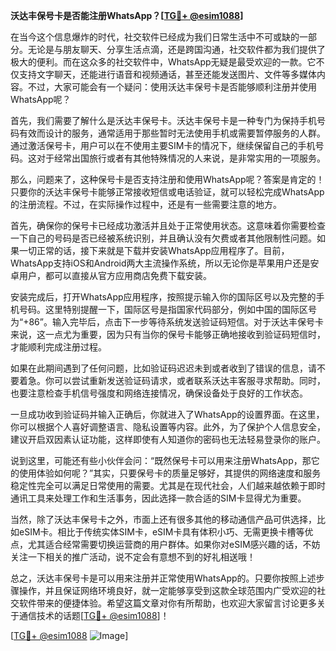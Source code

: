 **沃达丰保号卡是否能注册WhatsApp？[[TG💪+ @esim1088](https://t.me/s/esim1088)]**

在当今这个信息爆炸的时代，社交软件已经成为我们日常生活中不可或缺的一部分。无论是与朋友聊天、分享生活点滴，还是跨国沟通，社交软件都为我们提供了极大的便利。而在这众多的社交软件中，WhatsApp无疑是最受欢迎的一款。它不仅支持文字聊天，还能进行语音和视频通话，甚至还能发送图片、文件等多媒体内容。不过，大家可能会有一个疑问：使用沃达丰保号卡是否能够顺利注册并使用WhatsApp呢？

首先，我们需要了解什么是沃达丰保号卡。沃达丰保号卡是一种专门为保持手机号码有效而设计的服务，通常适用于那些暂时无法使用手机或需要暂停服务的人群。通过激活保号卡，用户可以在不使用主要SIM卡的情况下，继续保留自己的手机号码。这对于经常出国旅行或者有其他特殊情况的人来说，是非常实用的一项服务。

那么，问题来了，这种保号卡是否支持注册和使用WhatsApp呢？答案是肯定的！只要你的沃达丰保号卡能够正常接收短信或电话验证，就可以轻松完成WhatsApp的注册流程。不过，在实际操作过程中，还是有一些需要注意的地方。

首先，确保你的保号卡已经成功激活并且处于正常使用状态。这意味着你需要检查一下自己的号码是否已经被系统识别，并且确认没有欠费或者其他限制性问题。如果一切正常的话，接下来就是下载并安装WhatsApp应用程序了。目前，WhatsApp支持iOS和Android两大主流操作系统，所以无论你是苹果用户还是安卓用户，都可以直接从官方应用商店免费下载安装。

安装完成后，打开WhatsApp应用程序，按照提示输入你的国际区号以及完整的手机号码。这里特别提醒一下，国际区号是指国家代码部分，例如中国的国际区号为“+86”。输入完毕后，点击下一步等待系统发送验证码短信。对于沃达丰保号卡来说，这一点尤为重要，因为只有当你的保号卡能够正确地接收到验证码短信时，才能顺利完成注册过程。

如果在此期间遇到了任何问题，比如验证码迟迟未到或者收到了错误的信息，请不要着急。你可以尝试重新发送验证码请求，或者联系沃达丰客服寻求帮助。同时，也要注意检查手机信号强度和网络连接情况，确保设备处于良好的工作状态。

一旦成功收到验证码并输入正确后，你就进入了WhatsApp的设置界面。在这里，你可以根据个人喜好调整语言、隐私设置等内容。此外，为了保护个人信息安全，建议开启双因素认证功能，这样即使有人知道你的密码也无法轻易登录你的账户。

说到这里，可能还有些小伙伴会问：“既然保号卡可以用来注册WhatsApp，那它的使用体验如何呢？”其实，只要保号卡的质量足够好，其提供的网络速度和服务稳定性完全可以满足日常使用的需要。尤其是在现代社会，人们越来越依赖于即时通讯工具来处理工作和生活事务，因此选择一款合适的SIM卡显得尤为重要。

当然，除了沃达丰保号卡之外，市面上还有很多其他的移动通信产品可供选择，比如eSIM卡。相比于传统实体SIM卡，eSIM卡具有体积小巧、无需更换卡槽等优点，尤其适合经常需要切换运营商的用户群体。如果你对eSIM感兴趣的话，不妨关注一下相关的推广活动，说不定会有意想不到的好礼相送哦！

总之，沃达丰保号卡是可以用来注册并正常使用WhatsApp的。只要你按照上述步骤操作，并且保证网络环境良好，就一定能够享受到这款全球范围内广受欢迎的社交软件带来的便捷体验。希望这篇文章对你有所帮助，也欢迎大家留言讨论更多关于通信技术的话题[[TG💪+ @esim1088](https://t.me/s/esim1088)]！

[[TG💪+ @esim1088](https://t.me/s/esim1088) ![Image](https://i.postimg.cc/4NQfJmqS/Snipaste-2025-05-13-00-14-12.png)]